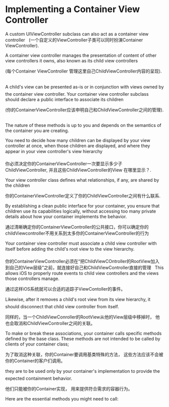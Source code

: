 # Implementing a Container View Controller

A custom UIViewController subclass can also act as a container view controller 
 
(一个自定义的ViewController子类可以同时扮演Container ViewController).  

A container view controller manages the presentation of content of other view controllers it owns, also known as its child view controllers 

(每个Container ViewController 管理这里自己ChildViewController内容的呈现).  

A child's view can be presented as-is or in conjunction with views owned by the container view controller.
Your container view controller subclass should declare a public interface to associate its children 

(你的ContainerViewController应该申明自己和ChildViewController之间的管理).  

The nature of these methods is up to you and depends on the semantics of the container you are creating. 

You need to decide how many children can be displayed by your view controller at once, when those children are displayed, and where they appear in your view controller's view hierarchy 

你必须决定你的ContainerViewController一次要显示多少子ChildViewController, 并且这些ChildViewController的View 在哪里显示？.  

Your view controller class defines what relationships, if any, are shared by the children 

你的ContainerViewController定义了你的ChildViewController之间有什么联系.


By establishing a clean public interface for your container, you ensure that children use its capabilities logically, without accessing too many private details about how your container implements the behavior.

通过清晰确定你的ContainerViewController的公共接口，你可以确定你的childViewcontroller不用关系到太多你的ContainerViewController的行为


Your container view controller must associate a child view controller with itself before adding the child's root view to the view hierarchy. 

你的ContainerViewController必须在“把ChildViewCOntroller的RootView加入到自己的View层级”之前，就连接好自己和ChildViewController直接的管理
 
This allows iOS to properly route events to child view controllers and the views those controllers manage. 

通过这样iOS系统就可以合适的追踪子ViewContoller的事件。

Likewise, after it removes a child's root view from its view hierarchy, it should disconnect that child view controller from itself. 

同样的，当一个ChildViewConroller的RootView从他的View层级中移掉时， 他也会取消和ChildViewController之间的关联。

To make or break these associations, your container calls specific methods defined by the base class. These methods are not intended to be called by clients of your container class; 

为了取消这种关联，你的Container要调用基类特殊的方法， 这些方法应该不会被你的Container的客户们调用。

they are to be used only by your container's implementation to provide the expected containment behavior.

他们只能被你的Container实现， 用来提供符合需求的容器行为。

Here are the essential methods you might need to call:


